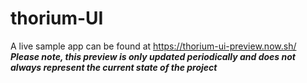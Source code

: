 # thorium-UI
A live sample app can be found at https://thorium-ui-preview.now.sh/  
***Please note, this preview is only updated periodically and does not always represent the current state of the project***
